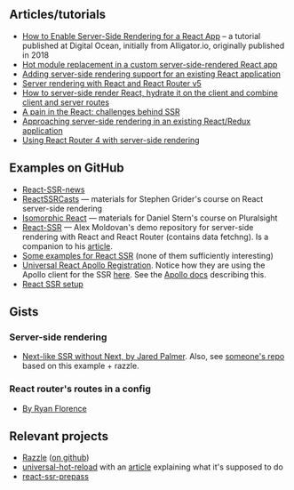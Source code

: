 ## Articles/tutorials

- [How to Enable Server-Side Rendering for a React App](https://www.digitalocean.com/community/tutorials/react-server-side-rendering) – a tutorial published at Digital Ocean, initially from Alligator.io, originally published in 2018
- [Hot module replacement in a custom server-side-rendered React app](https://medium.com/swlh/step-by-step-guide-to-enable-hot-module-replacement-in-a-custom-server-side-rendered-react-app-cb9be0c0747e)
- [Adding server-side rendering support for an existing React application](https://medium.com/front-end-weekly/adding-a-server-side-rendering-support-for-an-existing-react-application-using-express-and-webpack-5a3d60cf9762)
- [Server rendering with React and React Router v5](https://ui.dev/react-router-v5-server-rendering/)
- [How to server-side render React, hydrate it on the client and combine client and server routes](https://dev.to/marvelouswololo/how-to-server-side-render-react-hydrate-it-on-the-client-and-combine-client-and-server-routes-1a3p)
- [A pain in the React: challenges behind SSR](https://nckweb.com.ar/a-pain-in-the-react-challenges-behind-ssr/)
- [Approaching server-side rendering in an existing React/Redux application](https://medium.com/spreetail-engineering/approaching-server-side-rendering-in-an-existing-react-redux-application-2c403819a231)
- [Using React Router 4 with server-side rendering](https://www.digitalocean.com/community/tutorials/react-react-router-ssr)

## Examples on GitHub
- [React-SSR-news](https://github.com/ilkeraltin/react-ssr-news)
- [ReactSSRCasts](https://github.com/StephenGrider/ReactSSRCasts) — materials for Stephen Grider's course on React server-side rendering
- [Isomorphic React](https://github.com/danielstern/isomorphic-react) — materials for Daniel Stern's course on Pluralsight
- [React-SSR](https://github.com/alexnm/react-ssr) — Alex Moldovan's demo repository for server-side rendering with React and React Router (contains data fetchng). Is a companion to his [article](https://www.freecodecamp.org/news/demystifying-reacts-server-side-render-de335d408fe4/).
- [Some examples for React SSR](https://github.com/burczu?tab=repositories) (none of them sufficiently interesting)
- [Universal React Apollo Registration](https://github.com/simpletut/Universal-React-Apollo-Registration). Notice how they are using the Apollo client for the SSR [here](https://github.com/simpletut/Universal-React-Apollo-Registration/blob/master/server.js#L118-L130). See the [Apollo docs](https://www.apollographql.com/docs/react/performance/server-side-rendering/#initializing-apollo-client) describing this.
- [React SSR setup](https://github.com/manuelbieh/react-ssr-setup)

## Gists
### Server-side rendering
- [Next-like SSR without Next, by Jared Palmer](https://gist.github.com/jaredpalmer/a73bc00cac8926ff0ad5281879b1eb90). Also, see [someone's repo](https://github.com/fetimo/razzle-ssr-with-routing-example) based on this example + razzle.

### React router's routes in a config
- [By Ryan Florence](https://gist.github.com/ryanflorence/efbe562332d4f1cc9331202669763741)

## Relevant projects
- [Razzle](https://razzlejs.org/) ([on github](https://github.com/jaredpalmer/razzle))
- [universal-hot-reload](https://github.com/yusinto/universal-hot-reload) with an [article](https://www.reactjunkie.com/universal-hot-reload) explaining what it's supposed to do
- [react-ssr-prepass](https://github.com/FormidableLabs/react-ssr-prepass)
